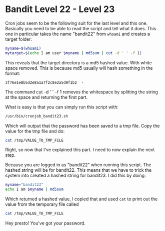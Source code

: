 # Bandit Level 22 - Level 23

Cron jobs seem to be the following suit for the last level and this one. 
Basically you need to be able to read the script and tell what it does. 
This one in particular takes the name "bandit22" from `whoami` and creates a target folder: 

```bash
myname=$(whoami)
mytarget=$(echo I am user $myname | md5sum | cut -d ' ' -f 1)
```

This reveals that the target directory is a md5 hashed value. With white space removed. 
This is because md5 usually will hash something in the format: 

```
3f76e1e8b5d2e8a1a7f2c8e2a5d9f1b2  -
```

The command cut -d ' ' -f 1 removes the whitespace by splitting the string at the space and returning the first part.

What is easy is that you can simply run this script with:

```bash
/usr/bin/cronjob_bandit23.sh
```

Which will output that the password has been saved to a tmp file. 
Copy the value for the tmp file and do:

```bash
cat /tmp/VALUE_TO_TMP_FILE
```

Right, so now that I've explained this part. I need to now explain the next step.

Because you are logged in as "bandit22" when running this script. The hashed string will be for bandit22. This means
that we have to trick the system into created a hashed string for bandit23. I did this by doing: 

```bash
myname="bandit23"
echo I am $myname | md5sum
```

Which returned a hashed value, I copied that and used `cat` to print out the value from the temporary
file called 


```bash
cat /tmp/VALUE_TO_TMP_FILE
```

Hey presto! You've got your password.
